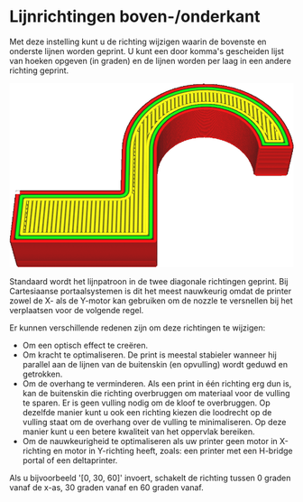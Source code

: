 Lijnrichtingen boven-/onderkant
====
Met deze instelling kunt u de richting wijzigen waarin de bovenste en onderste lijnen worden geprint. U kunt een door komma's gescheiden lijst van hoeken opgeven (in graden) en de lijnen worden per laag in een andere richting geprint.

<!--screenshot {
"image_path": "skin_angles.gif",
"modellen": [
    {
        "script": "microwave_hook.scad",
        "transformatie": ["schaal(0.5)"]
    }
],
"camerapositie": [0, 48, 70],
"instellingen": {"skin_angles": "[0, 60, 120]"},
"laag": [76, 77, 78],
"kleuren": 128
}-->

![lijnenpatroon met afwisselende hoeken van 0°, 60° en 120°](../../../articles/images/skin_angles.gif)

Standaard wordt het lijnpatroon in de twee diagonale richtingen geprint. Bij Cartesiaanse portaalsystemen is dit het meest nauwkeurig omdat de printer zowel de X- als de Y-motor kan gebruiken om de nozzle te versnellen bij het verplaatsen voor de volgende regel.

Er kunnen verschillende redenen zijn om deze richtingen te wijzigen:
* Om een optisch effect te creëren.
* Om kracht te optimaliseren. De print is meestal stabieler wanneer hij parallel aan de lijnen van de buitenskin (en opvulling) wordt geduwd en getrokken.
* Om de overhang te verminderen. Als een print in één richting erg dun is, kan de buitenskin die richting overbruggen om materiaal voor de vulling te sparen. Er is geen vulling nodig om de kloof te overbruggen. Op dezelfde manier kunt u ook een richting kiezen die loodrecht op de vulling staat om de overhang over de vulling te minimaliseren. Op deze manier kunt u een betere kwaliteit van het oppervlak bereiken.
* Om de nauwkeurigheid te optimaliseren als uw printer geen motor in X-richting en motor in Y-richting heeft, zoals: een printer met een H-bridge portal of een deltaprinter.

Als u bijvoorbeeld '[0, 30, 60]' invoert, schakelt de richting tussen 0 graden vanaf de x-as, 30 graden vanaf en 60 graden vanaf.